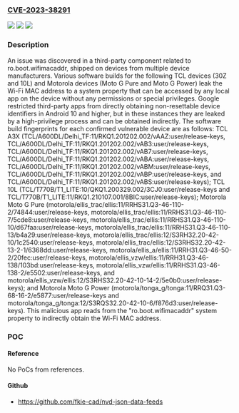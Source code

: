### [CVE-2023-38291](https://cve.mitre.org/cgi-bin/cvename.cgi?name=CVE-2023-38291)
![](https://img.shields.io/static/v1?label=Product&message=n%2Fa&color=blue)
![](https://img.shields.io/static/v1?label=Version&message=n%2Fa%20&color=brightgreen)
![](https://img.shields.io/static/v1?label=Vulnerability&message=n%2Fa&color=brightgreen)

### Description

An issue was discovered in a third-party component related to ro.boot.wifimacaddr, shipped on devices from multiple device manufacturers. Various software builds for the following TCL devices (30Z and 10L) and Motorola devices (Moto G Pure and Moto G Power) leak the Wi-Fi MAC address to a system property that can be accessed by any local app on the device without any permissions or special privileges. Google restricted third-party apps from directly obtaining non-resettable device identifiers in Android 10 and higher, but in these instances they are leaked by a high-privilege process and can be obtained indirectly. The software build fingerprints for each confirmed vulnerable device are as follows: TCL A3X (TCL/A600DL/Delhi_TF:11/RKQ1.201202.002/vAAZ:user/release-keys, TCL/A600DL/Delhi_TF:11/RKQ1.201202.002/vAB3:user/release-keys, TCL/A600DL/Delhi_TF:11/RKQ1.201202.002/vAB7:user/release-keys, TCL/A600DL/Delhi_TF:11/RKQ1.201202.002/vABA:user/release-keys, TCL/A600DL/Delhi_TF:11/RKQ1.201202.002/vABM:user/release-keys, TCL/A600DL/Delhi_TF:11/RKQ1.201202.002/vABP:user/release-keys, and TCL/A600DL/Delhi_TF:11/RKQ1.201202.002/vABS:user/release-keys); TCL 10L (TCL/T770B/T1_LITE:10/QKQ1.200329.002/3CJ0:user/release-keys and TCL/T770B/T1_LITE:11/RKQ1.210107.001/8BIC:user/release-keys); Motorola Moto G Pure (motorola/ellis_trac/ellis:11/RRHS31.Q3-46-110-2/74844:user/release-keys, motorola/ellis_trac/ellis:11/RRHS31.Q3-46-110-7/5cde8:user/release-keys, motorola/ellis_trac/ellis:11/RRHS31.Q3-46-110-10/d67faa:user/release-keys, motorola/ellis_trac/ellis:11/RRHS31.Q3-46-110-13/b4a29:user/release-keys, motorola/ellis_trac/ellis:12/S3RH32.20-42-10/1c2540:user/release-keys, motorola/ellis_trac/ellis:12/S3RHS32.20-42-13-2-1/6368dd:user/release-keys, motorola/ellis_a/ellis:11/RRH31.Q3-46-50-2/20fec:user/release-keys, motorola/ellis_vzw/ellis:11/RRH31.Q3-46-138/103bd:user/release-keys, motorola/ellis_vzw/ellis:11/RRHS31.Q3-46-138-2/e5502:user/release-keys, and motorola/ellis_vzw/ellis:12/S3RHS32.20-42-10-14-2/5e0b0:user/release-keys); and Motorola Moto G Power (motorola/tonga_g/tonga:11/RRQ31.Q3-68-16-2/e5877:user/release-keys and motorola/tonga_g/tonga:12/S3RQS32.20-42-10-6/f876d3:user/release-keys). This malicious app reads from the "ro.boot.wifimacaddr" system property to indirectly obtain the Wi-Fi MAC address.

### POC

#### Reference
No PoCs from references.

#### Github
- https://github.com/fkie-cad/nvd-json-data-feeds

